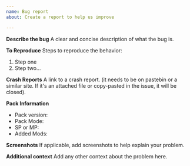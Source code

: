 ```yaml
---
name: Bug report
about: Create a report to help us improve

---
```


**Describe the bug**
A clear and concise description of what the bug is.

**To Reproduce**
Steps to reproduce the behavior:
1. Step one
2. Step two...

**Crash Reports**
A link to a crash report. (it needs to be on pastebin or a similar site. If it's an attached file or copy-pasted in the issue, it will be closed).

**Pack Information**
 - Pack version:
 - Pack Mode:
 - SP or MP:
 - Added Mods:

**Screenshots**
If applicable, add screenshots to help explain your problem.

**Additional context**
Add any other context about the problem here.
